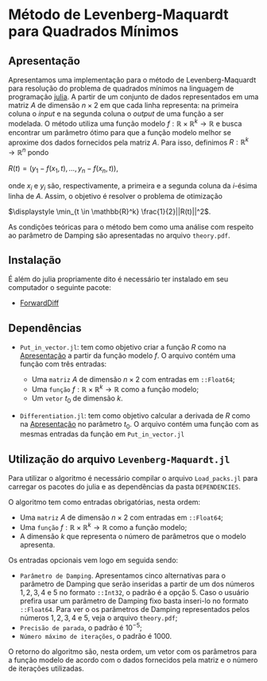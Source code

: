 # Método de Levenberg-Maquardt para Quadrados Mínimos


## Apresentação <span id="Depnd"><span>



Apresentamos uma implementação para o método de Levenberg-Maquardt para resolução do problema de quadrados mínimos na linguagem de programação [julia](https://julialang.org/). A partir de um conjunto de dados representados em uma matriz $A$ de dimensão $n \times 2$ em que cada linha representa: na primeira coluna o $\textit{input}$ e na segunda coluna o $\textit{output}$ de uma função a ser modelada. O método utiliza uma função modelo $f: \mathbb{R} \times \mathbb{R}^k \rightarrow \mathbb{R}$ e busca encontrar um parâmetro ótimo para que a função modelo melhor se aproxime dos dados fornecidos pela matriz $A$. Para isso, definimos $R: \mathbb{R}^k \rightarrow \mathbb{R}^n$ pondo 

$R(t) =(y_1 - f(x_1,t), \ldots, y _n - f(x_n,t))$,
 
onde $x_i$ e $y_i$ são, respectivamente, a primeira e a segunda coluna da $i$-ésima linha de $A$. Assim, o objetivo é resolver o problema de otimização


$\displaystyle \min_{t \in \mathbb{R}^k} \frac{1}{2}||R(t)||^2$.

As condições teóricas para o método bem como uma análise com respeito ao parâmetro de Damping são apresentadas no arquivo `theory.pdf`.

   




## Instalação


É além do julia propriamente dito é necessário ter instalado em seu computador o seguinte pacote:

 - [ForwardDiff](https://github.com/JuliaDiff/ForwardDiff.jl)


## Dependências


* `Put_in_vector.jl`: tem como objetivo criar a função $R$ como na [Apresentação](#Depnd) a partir da função modelo $f$. O arquivo contém uma função com três entradas:
    - Uma `matriz` $A$ de dimensão $n \times 2$ com entradas em `::Float64`;
    -  Uma `função` $f: \mathbb{R} \times \mathbb{R}^k \rightarrow \mathbb{R}$ como a função modelo;
    -  Um `vetor` $t_0$ de dimensão $k$.

* `Differentiation.jl`: tem como objetivo calcular a derivada de $R$ como na [Apresentação](#Depnd) no parâmetro $t_0$. O arquivo contém uma função com as mesmas entradas da função em `Put_in_vector.jl`
    
    




## Utilização do arquivo `Levenberg-Maquardt.jl`


Para utilizar o algoritmo é necessário compilar o arquivo `Load_packs.jl` para carregar os pacotes do julia e as dependências da pasta `DEPENDENCIES`.

O algoritmo tem como entradas obrigatórias, nesta ordem:

 * Uma `matriz` $A$ de dimensão $n \times 2$ com entradas em `::Float64`;
 * Uma `função` $f: \mathbb{R} \times \mathbb{R}^k \rightarrow \mathbb{R}$ como a função modelo;
 * A dimensão $k$ que representa o número de parâmetros que o modelo apresenta.

Os entradas opcionais vem logo em seguida sendo:
 * `Parâmetro de Damping`. Apresentamos cinco alternativas para o parâmetro de Damping que serão inseridas a partir de um dos números $1,2,3,4$ e $5$ no formato `::Int32`, o padrão é a opção $5$. Caso o usuário prefira usar um parâmetro de Damping fixo basta inseri-lo no formato `::Float64`. Para ver o os parâmetros de Damping representados pelos números $1,2,3,4$ e $5$, veja o arquivo `theory.pdf`;
 * `Precisão de parada`, o padrão é $10^{-5}$;
 * `Número máximo de iterações`, o padrão é $1000$.

O retorno do algoritmo são, nesta ordem, um vetor com os parâmetros para a função modelo de acordo com o dados fornecidos pela matriz e o número de iterações utilizadas.

